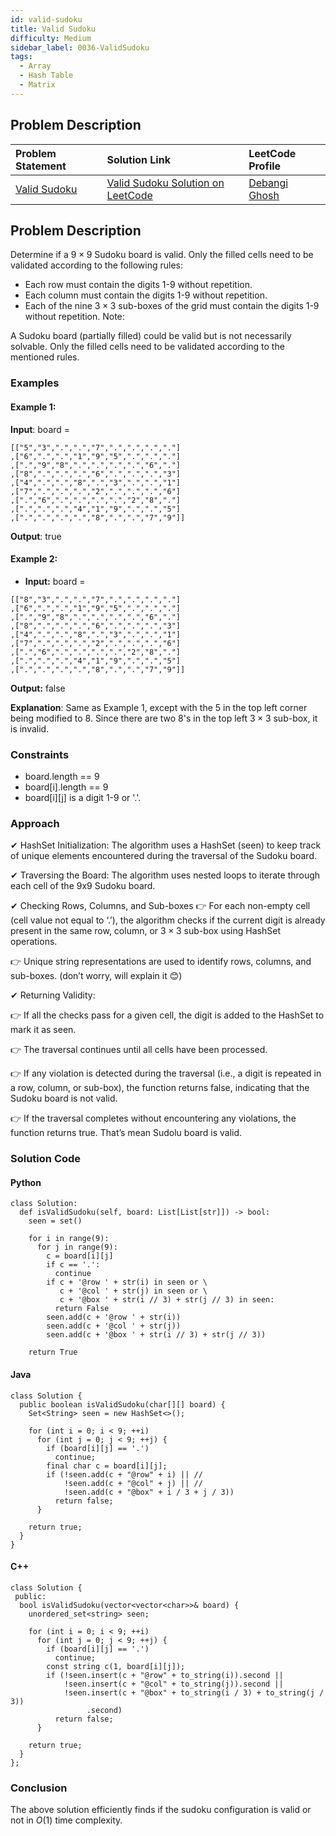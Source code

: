 ```yaml
---
id: valid-sudoku
title: Valid Sudoku
difficulty: Medium
sidebar_label: 0036-ValidSudoku
tags:
  - Array
  - Hash Table
  - Matrix
---
```


## Problem Description

| Problem Statement | Solution Link | LeetCode Profile |
| :---------------- | :------------ | :--------------- |
| [Valid Sudoku](https://leetcode.com/problems/valid-sudoku/description/) | [Valid Sudoku Solution on LeetCode](https://leetcode.com/problems/valid-sudoku/solutions/) |  [Debangi Ghosh](https://leetcode.com/u/debangi_29/) |

## Problem Description

Determine if a $9 \times 9$ Sudoku board is valid. Only the filled cells need to be validated according to the following rules:

- Each row must contain the digits 1-9 without repetition.
- Each column must contain the digits 1-9 without repetition.
- Each of the nine  $3 \times 3$ sub-boxes of the grid must contain the digits 1-9 without repetition.
Note:

A Sudoku board (partially filled) could be valid but is not necessarily solvable.
Only the filled cells need to be validated according to the mentioned rules.

### Examples

#### Example 1:

**Input**: board = 
```
[["5","3",".",".","7",".",".",".","."]
,["6",".",".","1","9","5",".",".","."]
,[".","9","8",".",".",".",".","6","."]
,["8",".",".",".","6",".",".",".","3"]
,["4",".",".","8",".","3",".",".","1"]
,["7",".",".",".","2",".",".",".","6"]
,[".","6",".",".",".",".","2","8","."]
,[".",".",".","4","1","9",".",".","5"]
,[".",".",".",".","8",".",".","7","9"]]
```
**Output**: true
#### Example 2:

- **Input:** board = 
```
[["8","3",".",".","7",".",".",".","."]
,["6",".",".","1","9","5",".",".","."]
,[".","9","8",".",".",".",".","6","."]
,["8",".",".",".","6",".",".",".","3"]
,["4",".",".","8",".","3",".",".","1"]
,["7",".",".",".","2",".",".",".","6"]
,[".","6",".",".",".",".","2","8","."]
,[".",".",".","4","1","9",".",".","5"]
,[".",".",".",".","8",".",".","7","9"]]
```
**Output:**  false

**Explanation**: Same as Example 1, except with the 5 in the top left corner being modified to 8. Since there are two 8's in the top left $3 \times 3$ sub-box, it is invalid.


### Constraints

- board.length == 9
- board[i].length == 9
- board[i][j] is a digit 1-9 or '.'.

### Approach

✔ HashSet Initialization: The algorithm uses a HashSet (seen) to keep track of unique elements encountered during the traversal of the Sudoku board.

✔ Traversing the Board: The algorithm uses nested loops to iterate through each cell of the 9x9 Sudoku board.

✔ Checking Rows, Columns, and Sub-boxes
👉 For each non-empty cell (cell value not equal to ‘.’), the algorithm checks if the current digit is already present in the same row, column, or $3 \times 3$ sub-box using HashSet operations.

👉 Unique string representations are used to identify rows, columns, and sub-boxes. (don’t worry, will explain it 😊)

✔ Returning Validity:

👉 If all the checks pass for a given cell, the digit is added to the HashSet to mark it as seen.

👉 The traversal continues until all cells have been processed.

👉 If any violation is detected during the traversal (i.e., a digit is repeated in a row, column, or sub-box), the function returns false, indicating that the Sudoku board is not valid.

👉 If the traversal completes without encountering any violations, the function returns true. That’s mean Sudolu board is valid.

### Solution Code

#### Python

```
class Solution:
  def isValidSudoku(self, board: List[List[str]]) -> bool:
    seen = set()

    for i in range(9):
      for j in range(9):
        c = board[i][j]
        if c == '.':
          continue
        if c + '@row ' + str(i) in seen or \
           c + '@col ' + str(j) in seen or \
           c + '@box ' + str(i // 3) + str(j // 3) in seen:
          return False
        seen.add(c + '@row ' + str(i))
        seen.add(c + '@col ' + str(j))
        seen.add(c + '@box ' + str(i // 3) + str(j // 3))

    return True

```

#### Java

```
class Solution {
  public boolean isValidSudoku(char[][] board) {
    Set<String> seen = new HashSet<>();

    for (int i = 0; i < 9; ++i)
      for (int j = 0; j < 9; ++j) {
        if (board[i][j] == '.')
          continue;
        final char c = board[i][j];
        if (!seen.add(c + "@row" + i) || //
            !seen.add(c + "@col" + j) || //
            !seen.add(c + "@box" + i / 3 + j / 3))
          return false;
      }

    return true;
  }
}
```

#### C++

```
class Solution {
 public:
  bool isValidSudoku(vector<vector<char>>& board) {
    unordered_set<string> seen;

    for (int i = 0; i < 9; ++i)
      for (int j = 0; j < 9; ++j) {
        if (board[i][j] == '.')
          continue;
        const string c(1, board[i][j]);
        if (!seen.insert(c + "@row" + to_string(i)).second ||
            !seen.insert(c + "@col" + to_string(j)).second ||
            !seen.insert(c + "@box" + to_string(i / 3) + to_string(j / 3))
                 .second)
          return false;
      }

    return true;
  }
};
```

### Conclusion

The above solution efficiently finds if the sudoku configuration is valid or not in $O(1)$ time complexity.
